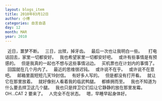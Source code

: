 ```yaml
---
layout: blogs_item
title: 2010年03月12日
author: 小傅
categories: 自言自语
day: 12
month: MAR
year: 2010
---
```




&nbsp; 近日，噩梦不断。
&nbsp; 三日，出殡，掉牙齿。
&nbsp; 最后一次也让我明白一些。
&nbsp;
&nbsp; 打电话回去，家里一切都安好。
&nbsp; 我也希望家里一切都安好吧。
&nbsp; 或许有些事情是有预感的。
&nbsp; 但是我真的一起也不想与这些事情沾边。
&nbsp; 买机票也在计划内的事情了。
&nbsp; 回国就在几个月内了。
&nbsp; 最近的思维很迟钝。
&nbsp; 或许说不在乎。
&nbsp; 或许说不在意吧。
&nbsp; 邮箱里面短短几天19封信。
&nbsp; 有好多人写的。
&nbsp; 但是都没有打开看。
&nbsp; 就让它在那里放着。
&nbsp; 就好像别人看着我的临武鸭腿。
&nbsp; 都蜂拥而至。
&nbsp; 我也不知道为什么要去捍卫这几个腿。
&nbsp; 我也只是捍卫它们后让它静静的放在那里发霉。
&nbsp;
&nbsp; OH...CAT 2 要来了。
&nbsp; 人完全不在状态。
&nbsp; 嗯，早睡早起身体好。


